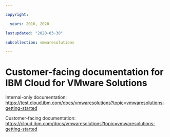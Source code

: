 ```yaml
---

copyright:

  years: 2016, 2020

lastupdated: "2020-03-30"

subcollection: vmwaresolutions

---
```


# Customer-facing documentation for IBM Cloud for VMware Solutions

Internal-only documentation: https://test.cloud.ibm.com/docs/vmwaresolutions?topic=vmwaresolutions-getting-started

Customer-facing documentation: https://cloud.ibm.com/docs/vmwaresolutions?topic=vmwaresolutions-getting-started
